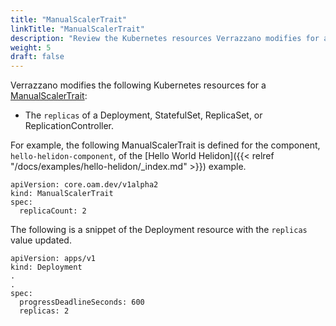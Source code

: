 ```yaml
---
title: "ManualScalerTrait"
linkTitle: "ManualScalerTrait"
description: "Review the Kubernetes resources Verrazzano modifies for an OAM ManualScalerTrait"
weight: 5
draft: false
---
```


Verrazzano modifies the following Kubernetes resources for a [ManualScalerTrait](https://github.com/oam-dev/spec/blob/v0.2.1/core/traits/manual_scaler_trait.md):
* The `replicas` of a Deployment, StatefulSet, ReplicaSet, or ReplicationController.

For example, the following ManualScalerTrait is defined for the component, `hello-helidon-component`, of the [Hello World Helidon]({{< relref "/docs/examples/hello-helidon/_index.md" >}}) example.
```
apiVersion: core.oam.dev/v1alpha2
kind: ManualScalerTrait
spec:
  replicaCount: 2
```


The following is a snippet of the Deployment resource with the `replicas` value updated.
```
apiVersion: apps/v1
kind: Deployment
.
.
spec:
  progressDeadlineSeconds: 600
  replicas: 2
```
